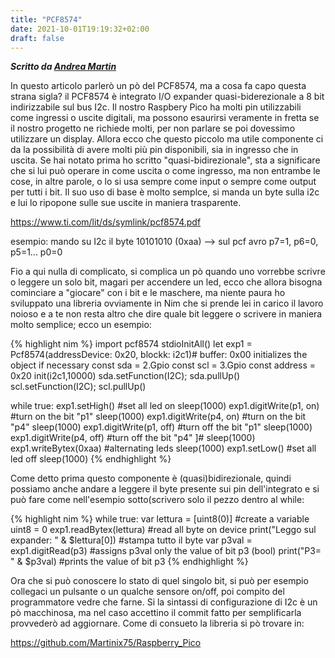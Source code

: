 ```yaml
---
title: "PCF8574"
date: 2021-10-01T19:19:32+02:00
draft: false
---
```

***Scritto da [Andrea Martin](https://sites.google.com/view/martinix/home)***

In questo articolo parlerò  un pò del PCF8574, ma a cosa fa capo questa strana sigla? il PCF8574 è integrato I/O expander quasi-biderezionale a 8 bit indirizzabile sul bus I2c. Il nostro Raspbery Pico ha molti pin utilizzabili come ingressi o uscite digitali, ma possono esaurirsi veramente in fretta se il nostro progetto ne richiede molti, per non parlare se poi dovessimo utilizzare un display. Allora ecco che questo piccolo ma utile componente ci da la possibilità di avere molti più pin disponibili, sia in ingresso che in uscita. Se hai notato prima ho scritto "quasi-bidirezionale", sta a significare che si lui può operare in come uscita o come ingresso, ma non entrambe le cose, in altre parole, o lo si usa sempre come input o sempre come output per tutti i bit. Il suo uso di base è molto semplce, si manda un byte sulla i2c e lui lo ripopone sulle sue uscite in maniera trasparente. 

<https://www.ti.com/lit/ds/symlink/pcf8574.pdf>

esempio:
mando su I2c il byte 10101010 (0xaa) --> sul pcf avro p7=1, p6=0, p5=1... p0=0

Fio a qui nulla di complicato, si complica un pò quando uno vorrebbe scrivre o leggere un solo bit, magari per accendere un led, ecco che allora bisogna cominciare a "giocare" con i bit e le maschere, ma niente paura ho sviluppato una libreria ovviamente in Nim che si prende lei in carico il lavoro noioso e a te non resta altro che dire quale bit leggere o scrivere in maniera molto semplice; ecco un esempio:

{% highlight nim %}
import pcf8574
stdioInitAll()
let exp1 = Pcf8574(addressDevice: 0x20, blockk: i2c1)# buffer: 0x00 initializes the object if necessary
const sda = 2.Gpio 
const scl = 3.Gpio 
const address = 0x20
init(i2c1,10000)
sda.setFunction(I2C); sda.pullUp()
scl.setFunction(I2C); scl.pullUp()

  while true:
    exp1.setHigh() #set all led on
    sleep(1000)
    exp1.digitWrite(p1, on) #turn on the bit "p1" 
    sleep(1000)
    exp1.digitWrite(p4, on) #turn on the bit "p4" 
    sleep(1000)
    exp1.digitWrite(p1, off) #turn off the bit "p1" 
    sleep(1000)
    exp1.digitWrite(p4, off) #turn off the bit "p4" ]#
    sleep(1000)
    exp1.writeBytex(0xaa) #alternating leds 
    sleep(1000)
    exp1.setLow() #set all led off
    sleep(1000)
{% endhighlight %}

Come detto prima questo componente è (quasi)bidirezionale, quindi possiamo anche andare a leggere il byte presente sui pin dell'integrato e si può fare come nell'esempio sotto(scrivero solo il pezzo dentro al while:

{% highlight nim %}
while true:
    var lettura = [uint8(0)] #create a variable uint8 = 0
    exp1.readBytex(lettura) #read all byte on device 
    print("Leggo sul expander: " & $lettura[0]) #stampa tutto il byte
    var p3val = exp1.digitRead(p3) #assigns p3val only the value of bit p3 (bool) 
    print("P3= " & $p3val) #prints the value of bit p3
{% endhighlight %}

Ora che si può conoscere lo stato di quel singolo bit, si può per esempio collegaci un pulsante o un qualche sensore on/off, poi compito del programmatore vedre che farne.
Si la sintassi di configurazione di I2c è un pò macchinosa, ma nel caso accettino il commit fatto per semplificarla provvederò ad aggiornare.
Come di consueto la libreria si pò trovare in:

<https://github.com/Martinix75/Raspberry_Pico>
